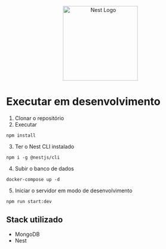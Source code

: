 <p align="center">
  <a href="http://nestjs.com/" target="blank"><img src="https://nestjs.com/img/logo-small.svg" width="200" alt="Nest Logo" /></a>
</p>

# Executar em desenvolvimento

1. Clonar o repositório
2. Executar

```
npm install
```

3. Ter o Nest CLI instalado

```
npm i -g @nestjs/cli
```

4. Subir o banco de dados

```
docker-compose up -d
```

5. Iniciar o servidor em modo de desenvolvimento

```
npm run start:dev
```

## Stack utilizado

- MongoDB
- Nest
